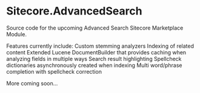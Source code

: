 # Sitecore.AdvancedSearch

Source code for the upcoming Advanced Search Sitecore Marketplace Module.

Features currently include:
Custom stemming analyzers
Indexing of related content
Extended Lucene DocumentBuilder that provides caching when analyzing fields in multiple ways
Search result highlighting
Spellcheck dictionaries asynchronously created when indexing
Multi word/phrase completion with spellcheck correction

More coming soon...
